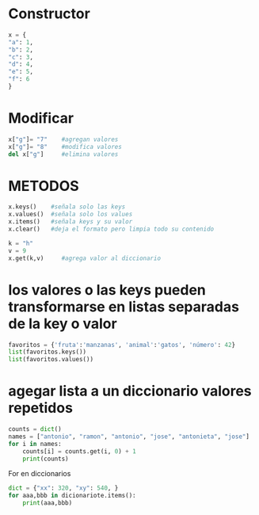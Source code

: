 # Constructor

```python
x = {
"a": 1,
"b": 2,
"c": 3,
"d": 4,
"e": 5,
"f": 6
}
```

# Modificar

```python
x["g"]= "7"    #agregan valores
x["g"]= "8"    #modifica valores
del x["g"]     #elimina valores
```

# METODOS

```python
x.keys()    #señala solo las keys
x.values()  #señala solo los values
x.items()   #señala keys y su valor
x.clear()   #deja el formato pero limpia todo su contenido
```

```python
k = "h"
v = 9
x.get(k,v)     #agrega valor al diccionario
```

# los valores o las keys pueden transformarse en listas separadas de la key o valor

```python
favoritos = {'fruta':'manzanas', 'animal':'gatos', 'número': 42}
list(favoritos.keys())
list(favoritos.values())
```

# agegar lista a un diccionario valores repetidos

```python
counts = dict()
names = ["antonio", "ramon", "antonio", "jose", "antonieta", "jose"]
for i in names:
    counts[i] = counts.get(i, 0) + 1
    print(counts)
```

For en diccionarios

```python
dict = {"xx": 320, "xy": 540, }
for aaa,bbb in dicionariote.items():
    print(aaa,bbb)
```